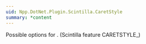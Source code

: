 ```yaml
---
uid: Npp.DotNet.Plugin.Scintilla.CaretStyle
summary: *content
---
```


Possible options for <xref href="Npp.DotNet.Plugin.IScintillaGateway.SetCaretStyle(Npp.DotNet.Plugin.Scintilla.CaretStyle)" data-throw-if-not-resolved="false"></xref>. (Scintilla feature CARETSTYLE_)

